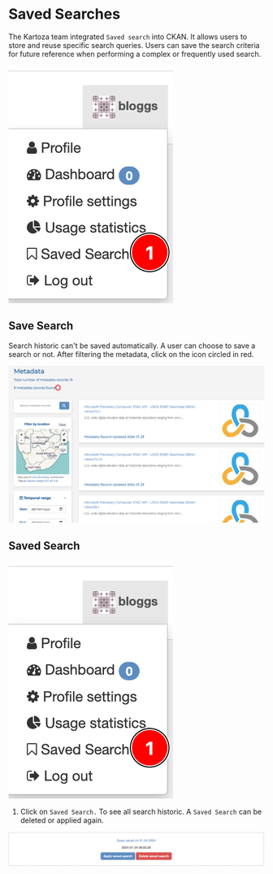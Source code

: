 # Saved Searches

The Kartoza team integrated `Saved search` into CKAN. It allows users to store and reuse specific search queries. Users 
can save the search criteria for future reference when performing a complex or frequently used search.

![save search](./img/saved-search-1.png)

## Save Search

Search historic can't be saved automatically. A user can choose to save a search or not. 
After filtering the metadata, click on the icon circled in red.

![save search](./img/saved-search-2.png)

## Saved Search

![save search](./img/saved-search-1.png)


1. Click on `Saved Search.`  To see all search historic. A `Saved Search` can be deleted or applied again. 


![save search](./img/saved-search-3.png)

